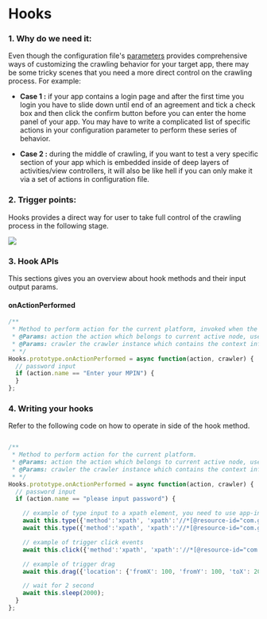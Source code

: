 # Hooks

### 1. **Why do we need it:**

Even though the configuration file's [parameters](/guide/configuration.md) provides comprehensive ways of customizing the crawling behavior for your target app, there may be some tricky scenes that you need a more direct control on the crawling process. For example:

* **Case 1 :** if your app contains a login page and after the first time you login you have to slide down until end of an agreement and tick a check box and then click the confirm button before you can enter the home panel of your app.  You may have to write a complicated list of specific actions in your configuration parameter to perform these series of behavior.

* **Case 2 :** during the middle of crawling, if you want to test a very specific section of your app which is embedded inside of deep layers of  activities/view controllers, it will also be like hell if you can only make it via a set of actions in configuration file.

### 2. Trigger points:

Hooks provides a direct way for user to take full control of the crawling process in the following stage.

![](/NoSmoke/assets/nosmoke-hook-2.0.png)

### 3. Hook APIs

This sections gives you an overview about hook methods and their input output params.

#### onActionPerformed

```js
/**
 * Method to perform action for the current platform, invoked when the action is performed
 * @Params: action the action which belongs to current active node, user can determine the priority of action execution
 * @Params: crawler the crawler instance which contains the context information as well as crawler config
 * */
Hooks.prototype.onActionPerformed = async function(action, crawler) {
  // password input
  if (action.name == "Enter your MPIN") {
  }
};
```

### 4. Writing your hooks

Refer to the following code on how to operate in side of the hook method.

```js

/**
 * Method to perform action for the current platform.
 * @Params: action the action which belongs to current active node, user can determine the priority of action execution
 * @Params: crawler the crawler instance which contains the context information as well as crawler config
 * */
Hooks.prototype.onActionPerformed = async function(action, crawler) {
  // password input
  if (action.name == "please input password") {

    // example of type input to a xpath element, you need to use app-inspector to get the correct xpath value
    await this.type({'method':'xpath', 'xpath':'//*[@resource-id="com.github.android_app_bootstrap:id/mobileNoEditText"]', 'value': '中文+Test+12345678'});
    await this.type({'method':'xpath', 'xpath':'//*[@resource-id="com.github.android_app_bootstrap:id/codeEditText"]', 'value': '1111111'});

    // example of trigger click events
    await this.click({'method':'xpath', 'xpath':'//*[@resource-id="com.github.android_app_bootstrap:id/login_button"]'});

    // example of trigger drag
    await this.drag({'location': {'fromX': 100, 'fromY': 100, 'toX': 200, 'toY': 200}, 'duration': 2.0});

    // wait for 2 second
    await this.sleep(2000);
  }
};

```


